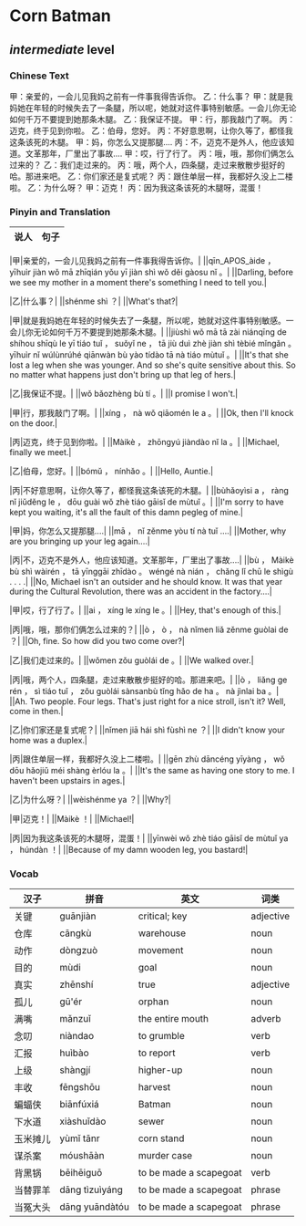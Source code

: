 # Corn Batman
## *intermediate* level

### Chinese Text
甲：亲爱的，一会儿见我妈之前有一件事我得告诉你。
乙：什么事？
甲：就是我妈她在年轻的时候失去了一条腿，所以呢，她就对这件事特别敏感。一会儿你无论如何千万不要提到她那条木腿。
乙：我保证不提。
甲：行，那我敲门了啊。
丙：迈克，终于见到你啦。
乙：伯母，您好。
丙：不好意思啊，让你久等了，都怪我这条该死的木腿。
甲：妈，你怎么又提那腿....
丙：不，迈克不是外人，他应该知道。文革那年，厂里出了事故....
甲：哎，行了行了。
丙：哦，哦，那你们俩怎么过来的？
乙：我们走过来的。
丙：哦，两个人，四条腿，走过来散散步挺好的哈。那进来吧。
乙：你们家还是复式呢？
丙：跟住单层一样，我都好久没上二楼啦。
乙：为什么呀？
甲：迈克！
丙：因为我这条该死的木腿呀，混蛋！

### Pinyin and Translation
|说人|句子|
|----|----|

|甲|亲爱的，一会儿见我妈之前有一件事我得告诉你。|
||qīn_APOS_àide ， yīhuìr jiàn wǒ mā zhīqián yǒu yī jiàn shì wǒ děi gàosu nǐ 。|
||Darling, before we see my mother in a moment there's something I need to tell you.|

|乙|什么事？|
||shénme shì ？|
||What's that?|

|甲|就是我妈她在年轻的时候失去了一条腿，所以呢，她就对这件事特别敏感。一会儿你无论如何千万不要提到她那条木腿。|
||jiùshì wǒ mā tā zài niánqīng de shíhou shīqù le yī tiáo tuǐ ， suǒyǐ ne ， tā jiù duì zhè jiàn shì tèbié mǐngǎn 。 yīhuìr nǐ wúlùnrúhé qiānwàn bù yào tídào tā nà tiáo mùtuǐ 。|
||It's that she lost a leg when she was younger. And so she's quite sensitive about this. So no matter what happens just don't bring up that leg of hers.|

|乙|我保证不提。|
||wǒ bǎozhèng bù tí 。|
||I promise I won't.|

|甲|行，那我敲门了啊。|
||xíng ， nà wǒ qiāomén le a 。|
||Ok, then I'll knock on the door.|

|丙|迈克，终于见到你啦。|
||Màikè ， zhōngyú jiàndào nǐ la 。|
||Michael, finally we meet.|

|乙|伯母，您好。|
||bómǔ ， nínhǎo 。|
||Hello, Auntie.|

|丙|不好意思啊，让你久等了，都怪我这条该死的木腿。|
||bùhǎoyìsi a ， ràng nǐ jiǔděng le ， dōu guài wǒ zhè tiáo gāisǐ de mùtuǐ 。|
||I'm sorry to have kept you waiting, it's all the fault of this damn pegleg of mine.|

|甲|妈，你怎么又提那腿....|
||mā ， nǐ zěnme yòu tí nà tuǐ ....|
||Mother, why are you bringing up your leg again....|

|丙|不，迈克不是外人，他应该知道。文革那年，厂里出了事故....|
||bù ， Màikè bù shì wàirén ， tā yīnggāi zhīdào 。 wéngé nà nián ， chǎng lǐ chū le shìgù . . . .|
||No, Michael isn't an outsider and he should know. It was that year during the Cultural Revolution, there was an accident in the factory....|

|甲|哎，行了行了。|
||ai ， xíng le xíng le 。|
||Hey, that's enough of this.|

|丙|哦，哦，那你们俩怎么过来的？|
||ò ， ò ， nà nǐmen liǎ zěnme guòlai de ？|
||Oh, fine. So how did you two come over?|

|乙|我们走过来的。|
||wǒmen zǒu guòlái de 。|
||We walked over.|

|丙|哦，两个人，四条腿，走过来散散步挺好的哈。那进来吧。|
||ò ， liǎng ge rén ， sì tiáo tuǐ ， zǒu guòlái sànsanbù tǐng hǎo de ha 。 nà jìnlai ba 。|
||Ah. Two people. Four legs. That's just right for a nice stroll, isn't it? Well, come in then.|

|乙|你们家还是复式呢？|
||nǐmen jiā hái shì fùshì ne ？|
||I didn't know your home was a duplex.|

|丙|跟住单层一样，我都好久没上二楼啦。|
||gēn zhù dāncéng yīyàng ， wǒ dōu hǎojiǔ méi shàng èrlóu la 。|
||It's the same as having one story to me. I haven't been upstairs in ages.|

|乙|为什么呀？|
||wèishénme ya ？|
||Why?|

|甲|迈克！|
||Màikè ！|
||Michael!|

|丙|因为我这条该死的木腿呀，混蛋！|
||yīnwèi wǒ zhè tiáo gāisǐ de mùtuǐ ya ， húndàn ！|
||Because of my damn wooden leg, you bastard!|
### Vocab
|汉子|拼音|英文|词类|
|----|----|----|----|
|关键|guānjiàn|critical; key|adjective|
|仓库|cāngkù|warehouse|noun|
|动作|dòngzuò|movement|noun|
|目的|mùdi|goal|noun|
|真实|zhēnshí|true|adjective|
|孤儿|gū'ér|orphan|noun|
|满嘴|mǎnzuǐ|the entire mouth|adverb|
|念叨|niàndao|to grumble|verb|
|汇报|huìbào|to report|verb|
|上级|shàngjí|higher-up|noun|
|丰收|fēngshōu|harvest|noun|
|蝙蝠侠|biānfúxiá|Batman|noun|
|下水道|xiàshuǐdào|sewer|noun|
|玉米摊儿|yùmǐ tānr|corn stand|noun|
|谋杀案|móushāàn|murder case|noun|
|背黑锅|bēihēiguō|to be made a scapegoat|verb|
|当替罪羊|dāng tìzuìyáng|to be made a scapegoat|phrase|
|当冤大头|dāng yuāndàtóu|to be made a scapegoat|phrase|
